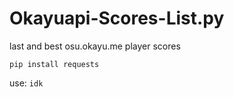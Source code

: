 # Okayuapi-Scores-List.py
last and best osu.okayu.me player scores

`pip install requests`

use: `idk`
